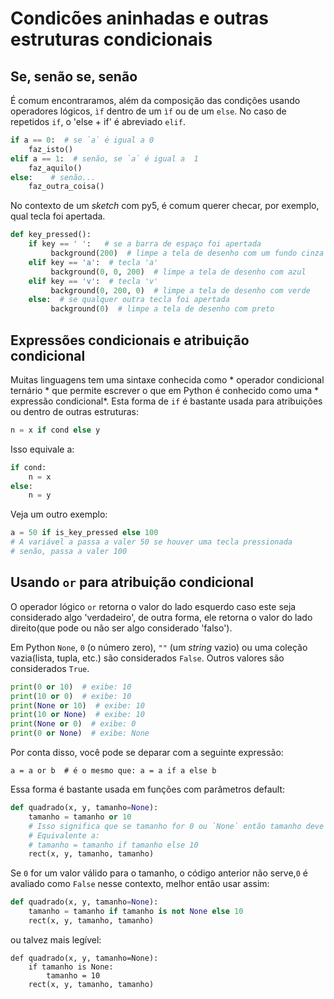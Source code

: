 # Condicões aninhadas e outras estruturas condicionais

## Se, senão se, senão

É comum encontraramos, além da composição das condições usando operadores lógicos, `ìf` dentro de um `ìf` ou de um `else`.
No caso de repetidos `if`, o 'else + if' é abreviado `elif`.

```python
if a == 0:  # se `a` é igual a 0
    faz_isto()
elif a == 1:  # senão, se `a` é igual a  1
    faz_aquilo()
else:    # senão...
    faz_outra_coisa()
```

No contexto de um *sketch* com py5, é comum querer checar, por exemplo, qual tecla foi apertada.

```python
def key_pressed():
    if key == ' ':   # se a barra de espaço foi apertada
         background(200)  # limpe a tela de desenho com um fundo cinza
    elif key == 'a':  # tecla 'a'
         background(0, 0, 200)  # limpe a tela de desenho com azul
    elif key == 'v':  # tecla 'v'
         background(0, 200, 0)  # limpe a tela de desenho com verde
    else:  # se qualquer outra tecla foi apertada
         background(0)  # limpe a tela de desenho com preto
```

## Expressões condicionais e atribuição condicional

Muitas linguagens tem uma sintaxe conhecida como * operador condicional ternário * que permite escrever o que em Python é conhecido como uma * expressão condicional*. Esta forma de `if` é bastante usada para atribuições ou dentro de outras estruturas:

```python
n = x if cond else y
```
Isso equivale a:

```python
if cond:
    n = x
else:
    n = y
```
Veja um outro exemplo:

```python
a = 50 if is_key_pressed else 100
# A variável a passa a valer 50 se houver uma tecla pressionada
# senão, passa a valer 100
```

## Usando `or` para atribuição condicional

O operador lógico `or` retorna o valor do lado esquerdo caso este seja considerado algo 'verdadeiro', de outra forma, ele retorna o valor do lado direito(que pode ou não ser algo considerado 'falso').

Em Python `None`, `0` (o número zero), `""` (um *string* vazio) ou uma coleção vazia(lista, tupla, etc.) são considerados `False`. Outros valores são considerados `True`.

```python
print(0 or 10)  # exibe: 10
print(10 or 0)  # exibe: 10
print(None or 10)  # exibe: 10
print(10 or None)  # exibe: 10
print(None or 0)  # exibe: 0
print(0 or None)  # exibe: None
```

Por conta disso, você pode se deparar com a seguinte expressão:

```
a = a or b  # é o mesmo que: a = a if a else b
```

Essa forma é bastante usada em funções com parâmetros default:

```python
def quadrado(x, y, tamanho=None):
    tamanho = tamanho or 10
    # Isso significa que se tamanho for 0 ou `None` então tamanho deve passar a valer 10:
    # Equivalente a:
    # tamanho = tamanho if tamanho else 10
    rect(x, y, tamanho, tamanho)
```

Se `0` for um valor válido para o tamanho, o código anterior não serve,`0` é avaliado como `False` nesse contexto, melhor então usar assim:

```python
def quadrado(x, y, tamanho=None):
    tamanho = tamanho if tamanho is not None else 10
    rect(x, y, tamanho, tamanho)
```
ou talvez mais legível:
```
def quadrado(x, y, tamanho=None):
    if tamanho is None:
        tamanho = 10
    rect(x, y, tamanho, tamanho)
```
